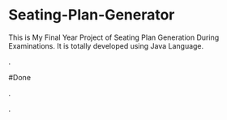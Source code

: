 # Seating-Plan-Generator

This is My Final Year Project of Seating Plan Generation During Examinations. It is totally developed using Java Language.





















































































































































.





















































#Done










































































































.




































































































































































































































































































































































































































































































.







































